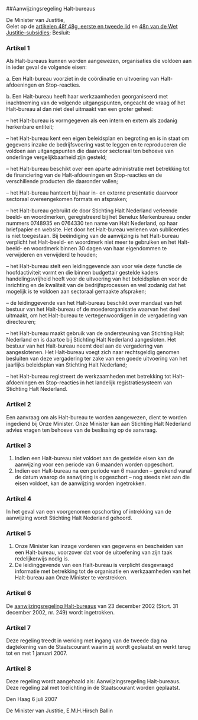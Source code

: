 <meta http-equiv='Content-Type' content='text/html; charset=utf-8' />

##Aanwijzingsregeling Halt-bureaus

De Minister van Justitie,  
Gelet op de [artikelen 48f,](../../../../wet/wet/justitie-subsidies/BWBR0008121/README.md)[48g, eerste en tweede lid](../../../../wet/wet/justitie-subsidies/BWBR0008121/README.md) en [48n van de Wet Justitie-subsidies](../../../../wet/wet/justitie-subsidies/BWBR0008121/README.md);
Besluit:    

### Artikel  1  

Als Halt-bureaus kunnen worden aangewezen, organisaties die voldoen aan in ieder geval de volgende eisen: 

a. Een Halt-bureau voorziet in de coördinatie en uitvoering van Halt-afdoeningen en Stop-reacties.  

b. Een Halt-bureau heeft haar werkzaamheden georganiseerd met inachtneming van de volgende uitgangspunten, ongeacht de vraag of het Halt-bureau al dan niet deel uitmaakt van een groter geheel: 

– het Halt-bureau is vormgegeven als een intern en extern als zodanig herkenbare entiteit;  

– het Halt-bureau kent een eigen beleidsplan en begroting en is in staat om gegevens inzake de bedrijfsvoering vast te leggen en te reproduceren die voldoen aan uitgangspunten die daarvoor sectoraal ten behoeve van onderlinge vergelijkbaarheid zijn gesteld;  

– het Halt-bureau beschikt over een aparte administratie met betrekking tot de financiering van de Halt-afdoeningen en Stop-reacties en de verschillende producten die daaronder vallen;  

– het Halt-bureau hanteert bij haar in- en externe presentatie daarvoor sectoraal overeengekomen formats en afspraken;  

– het Halt-bureau gebruikt de door Stichting Halt Nederland verleende beeld- en woordmerken, geregistreerd bij het Benelux Merkenbureau onder nummers 0748935 en 0764330 ten name van Halt Nederland, op haar briefpapier en website. Het door het Halt-bureau verlenen van sublicenties is niet toegestaan. Bij beëindiging van de aanwijzing is het Halt-bureau verplicht het Halt-beeld- en woordmerk niet meer te gebruiken en het Halt-beeld- en woordmerk binnen 30 dagen van haar eigendommen te verwijderen en verwijderd te houden;  

– het Halt-bureau stelt een leidinggevende aan voor wie deze functie de hoofdactiviteit vormt en die binnen budgettair gestelde kaders handelingsvrijheid heeft voor de uitvoering van het beleidsplan en voor de inrichting en de kwaliteit van de bedrijfsprocessen en wel zodanig dat het mogelijk is te voldoen aan sectoraal gemaakte afspraken;  

– de leidinggevende van het Halt-bureau beschikt over mandaat van het bestuur van het Halt-bureau of de moederorganisatie waarvan het deel uitmaakt, om het Halt-bureau te vertegenwoordigen in de vergadering van directeuren;  

– het Halt-bureau maakt gebruik van de ondersteuning van Stichting Halt Nederland en is daartoe bij Stichting Halt Nederland aangesloten. Het bestuur van het Halt-bureau neemt deel aan de vergadering van aangeslotenen. Het Halt-bureau voegt zich naar rechtsgeldig genomen besluiten van deze vergadering ter zake van een goede uitvoering van het jaarlijks beleidsplan van Stichting Halt Nederland;  

– het Halt-bureau registreert de werkzaamheden met betrekking tot Halt-afdoeningen en Stop-reacties in het landelijk registratiesysteem van Stichting Halt Nederland.      

### Artikel  2  

Een aanvraag om als Halt-bureau te worden aangewezen, dient te worden ingediend bij Onze Minister. Onze Minister kan aan Stichting Halt Nederland advies vragen ten behoeve van de beslissing op de aanvraag.  

### Artikel  3  

1.  Indien een Halt-bureau niet voldoet aan de gestelde eisen kan de aanwijzing voor een periode van 6 maanden worden opgeschort.   
2.  Indien een Halt-bureau na een periode van 6 maanden – gerekend vanaf de datum waarop de aanwijzing is opgeschort – nog steeds niet aan die eisen voldoet, kan de aanwijzing worden ingetrokken.   

### Artikel  4  

In het geval van een voorgenomen opschorting of intrekking van de aanwijzing wordt Stichting Halt Nederland gehoord.  

### Artikel  5  

1.  Onze Minister kan inzage vorderen van gegevens en bescheiden van een Halt-bureau, voorzover dat voor de uitoefening van zijn taak redelijkerwijs nodig is.   
2.  De leidinggevende van een Halt-bureau is verplicht desgevraagd informatie met betrekking tot de organisatie en werkzaamheden van het Halt-bureau aan Onze Minister te verstrekken.   

### Artikel  6  

De [aanwijzingsregeling Halt-bureaus](../../../../ministeriele-regeling/aanwijzingsregeling/halt-bureaus/BWBR0014532/README.md) van 23 december 2002 (Stcrt. 31 december 2002, nr. 249) wordt ingetrokken.  

### Artikel  7  

Deze regeling treedt in werking met ingang van de tweede dag na dagtekening van de Staatscourant waarin zij wordt geplaatst en werkt terug tot en met 1 januari 2007.  

### Artikel  8  

Deze regeling wordt aangehaald als: Aanwijzingsregeling Halt-bureaus.  
Deze regeling zal met toelichting in de Staatscourant worden geplaatst.   

Den Haag 
6 juli 2007   

De 
Minister van Justitie, 
E.M.H.Hirsch Ballin   
